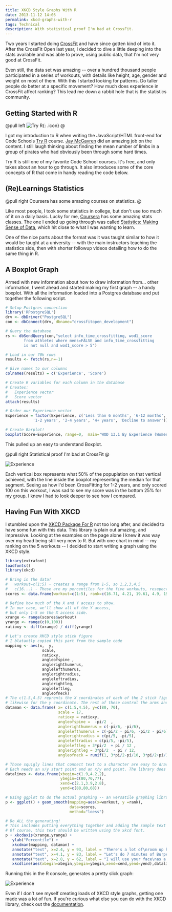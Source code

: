 ```yaml
---
title: XKCD Style Graphs With R
date: 2013-11-12 14:03
permalink: xkcd-graphs-with-r
tags: Technical
description: With statistical proof I'm bad at CrossFit.
---
```


Two years I started doing [CrossFit](http://adamfortuna.com/2-years-of-crossfit/) and have since gotten kind of into it. After the CrossFit Open last year, I decided to dive a little deeping into the stats available and was able to prove, using public data, that I'm not very good at CrossFit.

Even still, the data set was amazing -- over a hundred thousand people participated in a series of workouts, with details like height, age, gender and weight on most of them. With this I started looking for patterns. Do taller people do better at a specific movement? How much does experience in CrossFit affect ranking? This lead me down a rabbit hole that is the statistics community.

## Getting Started with R

@pull left
![Try R](/images/galleries/codeschool/try-r.png){: .icon}
@

I got my introduction to R when writing the JavaScript/HTML front-end for Code Schools [Try R](http://tryr.codeschool.com) course. [Jay McGavren](https://twitter.com/jaymcgavren) did an amazing job on the content. I still laugh thinking about finding the mean number of limbs in a group of pirates who had obviously been through some hard times.

Try R is still one of my favorite Code School courses. It's free, and only takes about an hour to go through. It also introduces some of the core concepts of R that come in handy reading the code below.

## (Re)Learnings Statistics

@pull right
Coursera has some amazing courses on statistics.
@

Like most people, I took some statistics in college, but don't use too much of it on a daily basis. Lucky for me, [Coursera](http://coursera.org/) has some amazing stats classes. The one I ended up going through was called [Statistics: Making Sense of Data](https://class.coursera.org/introstats-001/class), which hit close to what I was wanting to learn.

One of the nice parts about the format was it was taught similar to how it would be taught at a university -- with the main instructors teaching the statistics side, then with shorter followup videos detailing how to do the same thing in R.

## A Boxplot Graph

Armed with new information about how to draw information from... other information, I went ahead and started making my first graph -- a handy boxplot. With all the information loaded into a Postgres database and put together the following script.

```r
# Setup Postgres connection
library('RPostgreSQL')
drv <- dbDriver("PostgreSQL")
con <- dbConnect(drv, dbname="crossfitopen_development")

# Query the database
rs <- dbSendQuery(con,"select info_time_crossfitting, wod1_score
        from athletes where mens=FALSE and info_time_crossfitting
        is not null and wod1_score > 5")

# Load in our 70k rows
results <- fetch(rs,n=-1)

# Give names to our columns
colnames(results) = c('Experience', 'Score')

# Create R variables for each column in the database
# Creates:
#   Experience vector
#   Score vector
attach(results)

# Order our Experience vector
Experience = factor(Experience, c('Less than 6 months', '6-12 months',
            '1-2 years', '2-4 years', '4+ years', 'Decline to answer'))

# Create Barplot!
boxplot(Score~Experience, range=0,  main='WOD 13.1 By Experience (Women)')

```

This pulled up an easy to understand Boxplot.

@pull right
Statistical proof I'm bad at CrossFit
@

![Experience](/images/galleries/articles/xkcd-style-graphs-with-r/experience.png)

Each vertical box represents what 50% of the popuplation on that vertical achieved, with the line inside the boxplot representing the median for that segment. Seeing as how I'd been CrossFitting for 1-2 years, and only scored 100 on this workout, I was sad to see my score was in the bottom 25% for my group. I knew I had to look deeper to see how I compared.

## Having Fun With XKCD

I stumbled upon the [XKCD Package For R](http://xkcd.r-forge.r-project.org/) not too long after, and decided to have some fun with this data. This library is plain out amazing, and impressive. Looking at the examples on the page alone I knew it was way over my head being still very new to R. But with one chart in mind -- my ranking on the 5 workouts -- I decided to start writing a graph using the XKCD style.

```r
library(extrafont)
loadfonts()
library(xkcd)

# Bring in the data!
#   workout=c(1:5) - creates a range from 1-5, so 1,2,3,4,5
#   c(16...) - These are my percentiles for the five workouts, resepectively
scores <- data.frame(workout=c(1:5), rank=c(16.71, 4.21, 19.61, 4.9, 19.38))

# Define how much of the X and Y access to show.
# In our case, we'll show all of the Y access,
# but only 1-5 on the X access side.
xrange <- range(scores$workout)
yrange <- range(c(0,100))
ratioxy <- diff(xrange) / diff(yrange)

# Let's create XKCD style stick figure
# I blatantly copied this part from the sample code
mapping <- aes(x,  y,
                scale,
                ratioxy,
                angleofspine ,
                anglerighthumerus,
                anglelefthumerus,
                anglerightradius,
                angleleftradius,
                anglerightleg,
                angleleftleg,
                angleofneck)
# The c(1.5,4.5) reprents the X coordinates of each of the 2 stick figures --
# likewise for the y coordinate. The rest of these control the arms and legs
dataman <- data.frame( x= c(1.5,4.5), y=c(80, 70),
                       scale = 17,
                       ratioxy = ratioxy,
                       angleofspine =  -pi/2  ,
                       anglerighthumerus = c(-pi/6, -pi/6),
                       anglelefthumerus = c(-pi/2 - pi/6, -pi/2 - pi/6),
                       anglerightradius = c(pi/5, -pi/5),
                       angleleftradius = c(pi/5, -pi/5),
                       angleleftleg = 3*pi/2  + pi / 12 ,
                       anglerightleg = 3*pi/2  - pi / 12,
                       angleofneck = runif(1, 3*pi/2-pi/10, 3*pi/2+pi/10))

# Those squigly lines that connect text to a character are easy to draw.
# Each needs an x/y start point and an x/y end point. The library does the rest.
datalines <- data.frame(xbegin=c(1.9,4.2,2),
                        ybegin=c(80,70,77),
                        xend=c(2.1,3.9,2.8),
                        yend=c(88,80,68))

# Using ggplot to do the actual graphing -- an versatile graphing library for R
p <- ggplot() + geom_smooth(mapping=aes(x=workout, y =rank),
                            data=scores,
                            method="loess")

# Do ALL the generating!
# This includes putting everything together and adding the sample text we want to write.
# Of course, this text should be written using the xkcd font.
p + xkcdaxis(xrange,yrange) +
   ylab("Percentile") +
   xkcdman(mapping, dataman) +
   annotate("text", x=2.4, y = 93, label = "There's a lot of\nroom up here", family="xkcd" ) +
   annotate("text", x=4.1, y = 83, label = "Let's do 7 minutes of Burpees!", family="xkcd" ) +
   annotate("text", x=2.8, y = 62, label = "I will use your face\nas a wallball target...", family="xkcd" ) +
   xkcdline(aes(xbegin=xbegin,ybegin=ybegin,xend=xend,yend=yend),datalines, xjitteramount = 0.11)
```

Running this in the R console, generates a pretty slick graph:

![Experience](/images/galleries/articles/xkcd-style-graphs-with-r/xkcd.png)

Even if I don't see myself creating loads of XKCD style graphs, getting one made was a lot of fun.
If you're curious what else you can do with the XKCD library, check out the [documentation](http://cran.r-project.org/web/packages/xkcd/vignettes/xkcd-intro.pdf).
